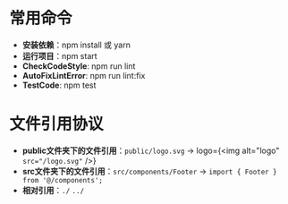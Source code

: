 # 常用命令
- **安装依赖**：npm install 或 yarn
- **运行项目**：npm start
- **CheckCodeStyle**: npm run lint
- **AutoFixLintError**: npm run lint:fix
- **TestCode**: npm test
# 文件引用协议
- **public文件夹下的文件引用**：`public/logo.svg` -> logo={<img alt="logo" `src="/logo.svg"` />}
- **src文件夹下的文件引用**：`src/components/Footer` -> `import { Footer } from '@/components';`
- **相对引用**：`./` `../`
